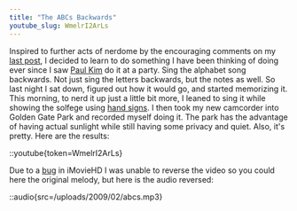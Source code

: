 ```yaml
---
title: "The ABCs Backwards"
youtube_slug: WmelrI2ArLs
---
```


Inspired to further acts of nerdome by the encouraging comments on my [last post](/blog/new-video-camera-take-me-out-to-the-ball-game/), I decided to learn to do something I have been thinking of doing ever since I saw [Paul Kim](http://www.youtube.com/user/VideoBuck) do it at a party. Sing the alphabet song backwards. Not just sing the letters backwards, but the notes as well. So last night I sat down, figured out how it would go, and started memorizing it. This morning, to nerd it up just a little bit more, I leaned to sing it while showing the solfege using [hand signs](http://www.classicsforkids.com/teachers/training/handsigns.asp). I then took my new camcorder into Golden Gate Park and recorded myself doing it. The park has the advantage of having actual sunlight while still having some privacy and quiet. Also, it's pretty. Here are the results:

::youtube{token=WmelrI2ArLs}

Due to a [bug](http://forums.macrumors.com/showthread.php?t=223370) in iMovieHD I was unable to reverse the video so you could here the original melody, but here is the audio reversed:

::audio{src=/uploads/2009/02/abcs.mp3}
